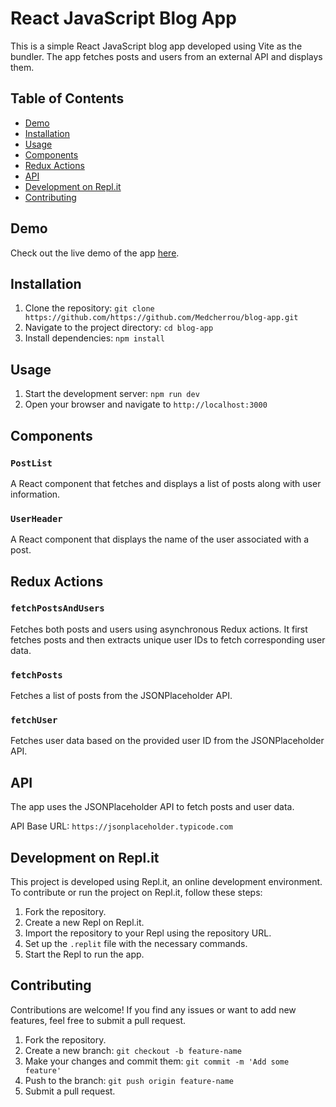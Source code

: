 # React JavaScript Blog App

This is a simple React JavaScript blog app developed using Vite as the bundler. The app fetches posts and users from an external API and displays them.

## Table of Contents

- [Demo](#demo)
- [Installation](#installation)
- [Usage](#usage)
- [Components](#components)
- [Redux Actions](#redux-actions)
- [API](#api)
- [Development on Repl.it](#development-on-replit)
- [Contributing](#contributing)

## Demo

Check out the live demo of the app [here](https://blog.mohamedcherrou.repl.co/).

## Installation

1. Clone the repository: `git clone https://github.com/https://github.com/Medcherrou/blog-app.git`
2. Navigate to the project directory: `cd blog-app`
3. Install dependencies: `npm install`

## Usage

1. Start the development server: `npm run dev`
2. Open your browser and navigate to `http://localhost:3000`

## Components

### `PostList`

A React component that fetches and displays a list of posts along with user information.

### `UserHeader`

A React component that displays the name of the user associated with a post.

## Redux Actions

### `fetchPostsAndUsers`

Fetches both posts and users using asynchronous Redux actions. It first fetches posts and then extracts unique user IDs to fetch corresponding user data.

### `fetchPosts`

Fetches a list of posts from the JSONPlaceholder API.

### `fetchUser`

Fetches user data based on the provided user ID from the JSONPlaceholder API.

## API

The app uses the JSONPlaceholder API to fetch posts and user data.

API Base URL: `https://jsonplaceholder.typicode.com`

## Development on Repl.it

This project is developed using Repl.it, an online development environment. To contribute or run the project on Repl.it, follow these steps:

1. Fork the repository.
2. Create a new Repl on Repl.it.
3. Import the repository to your Repl using the repository URL.
4. Set up the `.replit` file with the necessary commands.
5. Start the Repl to run the app.

## Contributing

Contributions are welcome! If you find any issues or want to add new features, feel free to submit a pull request.

1. Fork the repository.
2. Create a new branch: `git checkout -b feature-name`
3. Make your changes and commit them: `git commit -m 'Add some feature'`
4. Push to the branch: `git push origin feature-name`
5. Submit a pull request.